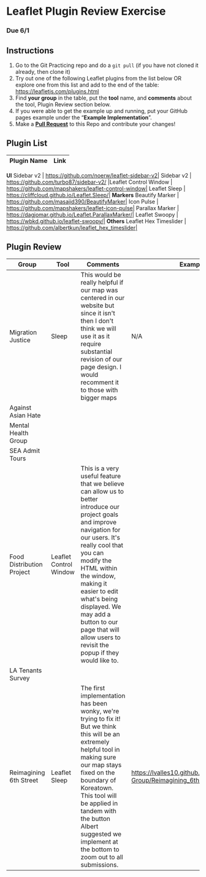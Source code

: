 # Leaflet Plugin Review Exercise
### Due 6/1
## Instructions
1. Go to the Git Practicing repo and do a `git pull` (if you have not cloned it already, then clone it)
2. Try out one of the following Leaflet plugins from the list below OR explore one from this list and add to the end of the table: https://leafletjs.com/plugins.html
3. Find **your group** in the table, put the **tool** name, and **comments** about the tool, Plugin Review section below.
4. If you were able to get the example up and running, put your GitHub pages example under the “**Example Implementation**”.
5. Make a [**Pull Request**](https://medium.com/@urna.hybesis/pull-request-workflow-with-git-6-steps-guide-3858e30b5fa4) to this Repo and contribute your changes!

## Plugin List
Plugin Name|Link
--|--|
**UI**
Sidebar v2 | https://github.com/noerw/leaflet-sidebar-v2|
Sidebar v2 | https://github.com/turbo87/sidebar-v2/
|Leaflet Control Window | https://github.com/mapshakers/leaflet-control-window|
Leaflet Sleep | https://cliffcloud.github.io/Leaflet.Sleep/|
**Markers**
Beautify Marker | https://github.com/masajid390/BeautifyMarker|
Icon Pulse | https://github.com/mapshakers/leaflet-icon-pulse|
Parallax Marker | https://dagjomar.github.io/Leaflet.ParallaxMarker/|
Leaflet Swoopy | https://wbkd.github.io/leaflet-swoopy/|
**Others**
Leaflet Hex Timeslider | https://github.com/albertkun/leaflet_hex_timeslider|

## Plugin Review
Group|Tool|Comments|Example
-----|----|--------|----------------------
Migration Justice  | Sleep | This would be really helpful if our map was centered in our website but since it isn't then I don't think we will use it as it require substantial revision of our page design. I would recomment it to those with bigger maps | N/A |
Against Asian Hate | 
Mental Health Group | 
SEA Admit Tours |
Food Distribution Project | Leaflet Control Window | This is a very useful feature that we believe can allow us to better introduce our project goals and improve navigation for our users. It's really cool that you can modify the HTML within the window, making it easier to edit what's being displayed. We may add a button to our page that will allow users to revisit the popup if they would like to. | 
LA Tenants Survey |
Reimagining 6th Street | Leaflet Sleep | The first implementation has been wonky, we're trying to fix it! But we think this will be an extremely helpful tool in making sure our map stays fixed on the boundary of Koreatown. This tool will be applied in tandem with the button Albert suggested we implement at the bottom to zoom out to all submissions. | https://lvalles10.github.io/Transportation-Group/Reimagining_6th/index.html

